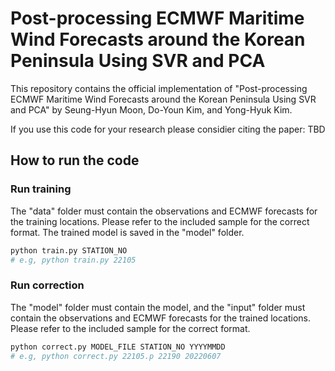 # Post-processing ECMWF Maritime Wind Forecasts around the Korean Peninsula Using SVR and PCA

This repository contains the official implementation of "Post-processing ECMWF Maritime Wind Forecasts around the Korean Peninsula Using SVR and PCA" by Seung-Hyun Moon, Do-Youn Kim, and Yong-Hyuk Kim.

If you use this code for your research please considier citing the paper: TBD

## How to run the code

### Run training
The "data" folder must contain the observations and ECMWF forecasts for the training locations. Please refer to the included sample for the correct format. The trained model is saved in the "model" folder.
```bash
python train.py STATION_NO
# e.g, python train.py 22105
```

### Run correction
The "model" folder must contain the model, and the "input" folder must contain the observations and ECMWF forecasts for the trained locations. Please refer to the included sample for the correct format.
```bash
python correct.py MODEL_FILE STATION_NO YYYYMMDD
# e.g, python correct.py 22105.p 22190 20220607
```
